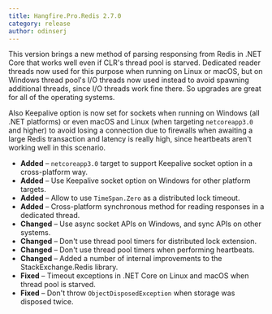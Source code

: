 ```yaml
---
title: Hangfire.Pro.Redis 2.7.0
category: release
author: odinserj
---
```


This version brings a new method of parsing responsing from Redis in .NET Core that works well even if CLR's thread pool is starved. Dedicated reader threads now used for this purpose when running on Linux or macOS, but on Windows thread pool's I/O threads now used instead to avoid spawning additional threads, since I/O threads work fine there. So upgrades are great for all of the operating systems.

Also Keepalive option is now set for sockets when running on Windows (all .NET platforms) or even macOS and Linux (when targeting `netcoreapp3.0` and higher) to avoid losing a connection due to firewalls when awaiting a large Redis transaction and latency is really high, since heartbeats aren't working well in this scenario.

* **Added** – `netcoreapp3.0` target to support Keepalive socket option in a cross-platform way.
* **Added** – Use Keepalive socket option on Windows for other platform targets.
* **Added** – Allow to use `TimeSpan.Zero` as a distributed lock timeout.
* **Added** – Cross-platform synchronous method for reading responses in a dedicated thread.
* **Changed** – Use async socket APIs on Windows, and sync APIs on other systems.
* **Changed** – Don't use thread pool timers for distributed lock extension.
* **Changed** – Don't use thread pool timers when performing heartbeats.
* **Changed** – Added a number of internal improvements to the StackExchange.Redis library.
* **Fixed** – Timeout exceptions in .NET Core on Linux and macOS when thread pool is starved.
* **Fixed** – Don't throw `ObjectDisposedException` when storage was disposed twice.
